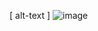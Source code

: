 [ alt-text ] ![image](https://user-images.githubusercontent.com/80438410/111022086-43289c00-8396-11eb-91ba-d4b8830955fe.png)
